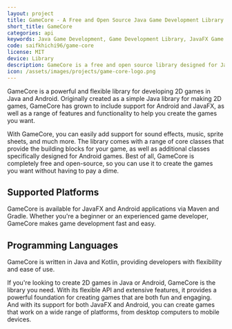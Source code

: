 ```yaml
---
layout: project
title: GameCore - A Free and Open Source Java Game Development Library
short_title: GameCore
categories: api
keywords: Java Game Development, Game Development Library, JavaFX Game Development, Android Game Development, Game Development API, Java Game Engine, Kotlin Game Engine
code: saifkhichi96/game-core
license: MIT
device: Library
description: GameCore is a free and open source library designed for Java and Android game developers. 
icon: /assets/images/projects/game-core-logo.png
---
```


GameCore is a powerful and flexible library for developing 2D games in Java and Android. Originally created as a simple Java library for making 2D games, GameCore has grown to include support for Android and JavaFX, as well as a range of features and functionality to help you create the games you want.

With GameCore, you can easily add support for sound effects, music, sprite sheets, and much more. The library comes with a range of core classes that provide the building blocks for your game, as well as additional classes specifically designed for Android games. Best of all, GameCore is completely free and open-source, so you can use it to create the games you want without having to pay a dime.

## Supported Platforms
GameCore is available for JavaFX and Android applications via Maven and Gradle. Whether you're a beginner or an experienced game developer, GameCore makes game development fast and easy.

## Programming Languages
GameCore is written in Java and Kotlin, providing developers with flexibility and ease of use.

If you're looking to create 2D games in Java or Android, GameCore is the library you need. With its flexible API and extensive features, it provides a powerful foundation for creating games that are both fun and engaging. And with its support for both JavaFX and Android, you can create games that work on a wide range of platforms, from desktop computers to mobile devices.
